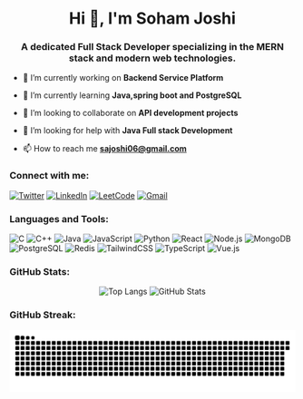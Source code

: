 <h1 align="center">Hi 👋, I'm Soham Joshi</h1>
<h3 align="center">A dedicated Full Stack Developer specializing in the MERN stack and modern web technologies.</h3>


- 🔭 I’m currently working on **Backend Service Platform**

- 🌱 I’m currently learning **Java,spring boot and PostgreSQL**

- 👯 I’m looking to collaborate on **API development projects**

- 🤝 I’m looking for help with **Java Full stack Development**

- 📫 How to reach me **sajoshi06@gmail.com**

### Connect with me:
[![Twitter](https://img.shields.io/badge/Twitter-1DA1F2?logo=twitter&logoColor=white)](https://twitter.com/sajoshi_06)
[![LinkedIn](https://img.shields.io/badge/LinkedIn-0077B5?logo=linkedin&logoColor=white)](https://linkedin.com/in/sajoshi06)
[![LeetCode](https://img.shields.io/badge/LeetCode-F5C300?logo=leetcode&logoColor=black)](https://www.leetcode.com/sajoshi06)
[![Gmail](https://img.shields.io/badge/Gmail-D14836?logo=gmail&logoColor=white)](mailto:sajoshi06@gmail.com)

### Languages and Tools:
![C](https://img.shields.io/badge/C-00599C?logo=c&logoColor=white)
![C++](https://img.shields.io/badge/C%2B%2B-00599C?logo=c%2B%2B&logoColor=white)
![Java](https://img.shields.io/badge/Java-007396?logo=java&logoColor=white)
![JavaScript](https://img.shields.io/badge/JavaScript-F7DF1E?logo=javascript&logoColor=black)
![Python](https://img.shields.io/badge/Python-3776AB?logo=python&logoColor=white)
![React](https://img.shields.io/badge/React-61DAFB?logo=react&logoColor=black)
![Node.js](https://img.shields.io/badge/Node.js-339933?logo=node.js&logoColor=white)
![MongoDB](https://img.shields.io/badge/MongoDB-47A248?logo=mongodb&logoColor=white)
![PostgreSQL](https://img.shields.io/badge/PostgreSQL-336791?logo=postgresql&logoColor=white)
![Redis](https://img.shields.io/badge/Redis-DC382D?logo=redis&logoColor=white)
![TailwindCSS](https://img.shields.io/badge/TailwindCSS-38B2AC?logo=tailwindcss&logoColor=white)
![TypeScript](https://img.shields.io/badge/TypeScript-3178C6?logo=typescript&logoColor=white)
![Vue.js](https://img.shields.io/badge/Vue.js-4FC08D?logo=vue.js&logoColor=white)

### GitHub Stats:
<div align="center">
  <img src="https://github-readme-stats.vercel.app/api/top-langs?username=sojo06&show_icons=true&locale=en&layout=compact&bg_color=000000&title_color=00BFFF&text_color=ADFF2F" alt="Top Langs" width="400" height="180"/>
  <img src="https://github-readme-stats.vercel.app/api?username=sojo06&show_icons=true&locale=en&bg_color=000000&title_color=00BFFF&text_color=ADFF2F" alt="GitHub Stats" width="400" height="180"/>
</div>



### GitHub Streak:

<picture>
  <source media="(prefers-color-scheme: dark)" srcset="https://raw.githubusercontent.com/sojo06/sojo06/output/github-snake-dark.svg" />
  <source media="(prefers-color-scheme: light)" srcset="https://raw.githubusercontent.com/sojo06/sojo06/output/github-snake.svg" />
  <img alt="github-snake" src="https://raw.githubusercontent.com/sojo06/sojo06/output/github-snake.svg" />
</picture>
